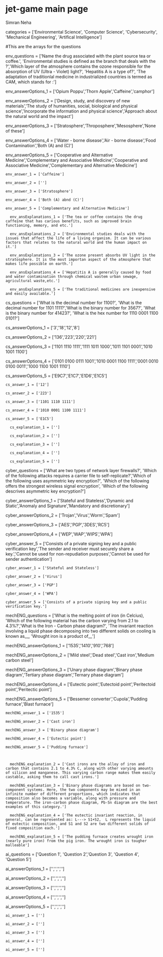 # jet-game main page
Simran
Neha

categories = ['Environmental Science', 'Computer Science', 'Cybersecurity', 'Mechanical Engineering', 'Artifical Intelligence']

#This are the arrays for the questions

env_questions = ['Name the drug associated with the plant source tea or coffee.', 'Environmental studies is defined as the branch that deals with the ?','Which layer of the atmosphere contains the ozone responsible for the absorption of UV (Ultra - Violet) light?', 'Hepatitis A is a type of?', 'The adaptation of traditionlal medicine in industrialized countries is termed as CAM, which stands for :']

  env_answerOptions_1 = ['Opium Poppu','Thorn Apple','Caffeine','camphor']

  env_answerOptions_2 = ['Design, study, and discovery of new materials','The study of humanities, social, biological and physical science','Incorporate                        the information and physical science','Approach about the natural world and the impact']

  env_answerOptions_3 = ['Stratosphere','Throposphere','Mesosphere','None of these']

  env_answerOptions_4 = ['Water - borne disease','Air - borne disease','Food Contamination','Both (A) and (C)']

  env_answerOptions_5 = ['Cooperative and Alternative Medicine','Complementary and Associative Medicine','Cooperative and Associative Medicine','Complementary and Alternative Medicine']

    env_answer_1 = ['Caffeine']

    env_answer_2 = ['']

    env_answer_3 = ['Stratosphere']

    env_answer_4 = ['Both (A) abnd (C)']

    env_answer_5 = ['Complementary and Alternative Medicine']

      env_ansExplanations_1 = ['The tea or coffee contains the drug caffeine that has carious benefits, such as improved brain functioning, memory, and etc.']

      env_ansExplanations_2 = ['Environmental studies deals with the issues that affect the life of a living organism. It can be various factors that relates to the natural world and the human impact on it.']

      env_ansExplanations_3 = ['The ozone present absorbs UV light in the stratosphere. It is the most importan aspect of the atmosphere that makes life possible on earth.']

      env_ansExplanations_4 = ['Hepatitis A is generally caused by food and water contamination through chemical wastem urban sewage, agricultural waste,etc.']

      env_ansExplanations_5 = ['The traditional medicines are inexpensive and easily available.']

cs_questions = ['What is the decimal number for 1100?', 'What is the decimal number for 1101 1111?','What is the binary number for 3567?', 'What is the binary number for 41423?', 'What is the hex number for 1110 0001 1100 0101?']

  cs_answerOptions_1 = ['3','18','12','8']

  cs_answerOptions_2 = ['136','223','220','221']

  cs_answerOptions_3 = ['1101 1110 1111','1111 1011 1000','1011 1101 0001','1010 1001 1100']

  cs_answerOptions_4 = ['0101 0100 0111 1001','1010 0001 1100 1111','0001 0010 0100 0011','1000 1100 1001 1110']

  cs_answerOptions_5 = ['E9C7','E1C7','E1D6','E1C5']

    cs_answer_1 = ['12'] 

    cs_answer_2 = ['223'] 

    cs_answer_3 = ['1101 1110 1111'] 

    cs_answer_4 = ['1010 0001 1100 1111']  

    cs_answer_5 = ['E1C5'] 

      cs_explanation_1 = ['']

      cs_explanation_2 = ['']

      cs_explanation_3 = ['']

      cs_explanation_4 = ['']

      cs_explanation_5 = ['']

cyber_questions = ['What are two types of network layer firewalls?', 'Which of the following attacks requires a carrier file to self-replicate?','Which of the following uses asymmetric key encryption?', 'Which of the following offers the strongest wireless signal encryption', 'Which of the following descrives asymmetric key encryption?']

  cyber_answerOptions_1 = ['Stateful and Stateless','Dynamic and Static','Anomaly and Signature','Mandatory and discretionary']

  cyber_answerOptions_2 = ['Trojan','Virus','Worm','Spam']

  cyber_answerOptions_3 = ['AES','PGP','3DES','RC5']

  cyber_answerOptions_4 = ['WEP','WAP','WIPS','WPA']

  cyber_answer_5 = ['Consists of a private signing key and a public verification key','The sender and receiver must securely share a key.','Cannot be used for non-repudiation purposes','Cannot be used for sender authentication']

    cyber_answer_1 = ['Stateful and Stateless']

    cyber_answer_2 = ['Virus']

    cyber_answer_3 = ['PGP']

    cyber_answer_4 = ['WPA']

    cyber_answer_5 = ['Consists of a private signing key and a public verification key.']

mechENG_questions = ['What is the melting point of iron (in Celcius), 'Which of the following material has the carbon varying from 2.1 to 4.3%?','What is the Iron - Carbon phase diagram?', 'The invariant reaction involving a liquid phase decomposing into two different solids on cooling is known as__, 'Wrought iron is a product of__']

  mechENG_answerOptions_1 = ['1535','1410','910','768']

  mechENG_answerOptions_2 = ['Mild steel','Dead steel','Cast iron','Medium carbon steel']
  
  mechENG_answerOptions_3 = ['Unary phase diagram','Binary phase diagram','Tertiary phase diagram','Ternary phase diagram']

  mechENG_answerOptions_4 = ['Eutectic point','Eutectoid point','Peritectoid point','Peritectic point']

  mechENG_answerOptions_5 = ['Bessemer converter','Cupola','Pudding furnace','Blast furnace']

    mechENG_answer_1 = ['1535']

    mechENG_answer_2 = ['Cast iron']

    mechENG_answer_3 = ['Binary phase diagram']

    mechENG_answer_4 = ['Eutectic point']

    mechENG_answer_5 = ['Pudding furnace']

      

      mechENG_explanation_2 = ['Cast irons are the alloy of iron and carbon that contains 2.1 to 4.3% C, along with other varying amounts of silicon and manganese. This varying carbon range makes them easily castable, asking them to call cast irons.']

      mechENG_explanation_3 = ['Binary phase diagrams are based on two-component systems. Here, the two components may be mixed in an infinite number of different proportions, which indicates that composition also becomes a variable, along with pressure and temperature. The iron-carbon phase diagram, Pb-Sn diagram are the best examples of this category.']

      mechENG_explanation_4 = ['The eutectic invariant reaction, in general, can be represented as: L---> S1+S2,  L represents the liquid of eutectic composition, and S1 and S2 are two different solids of fixed composition each.']

      mechENG_explanation_5 = ['The pudding furnace creates wrought iron (nearly pure iron) from the pig iron. The wrought iron is tougher malleable']

ai_questions = ['Question 1', 'Question 2','Question 3', 'Question 4', 'Question 5']

  ai_answerOptions_1 = ['','','','']

  ai_answerOptions_2 = ['','','','']

  ai_answerOptions_3 = ['','','','']

  ai_answerOptions_4 = ['','','','']

  ai_answerOptions_5 = ['','','','']

    ai_answer_1 = ['']

    ai_answer_2 = ['']

    ai_answer_3 = ['']

    ai_answer_4 = ['']

    ai_answer_5 = ['']





